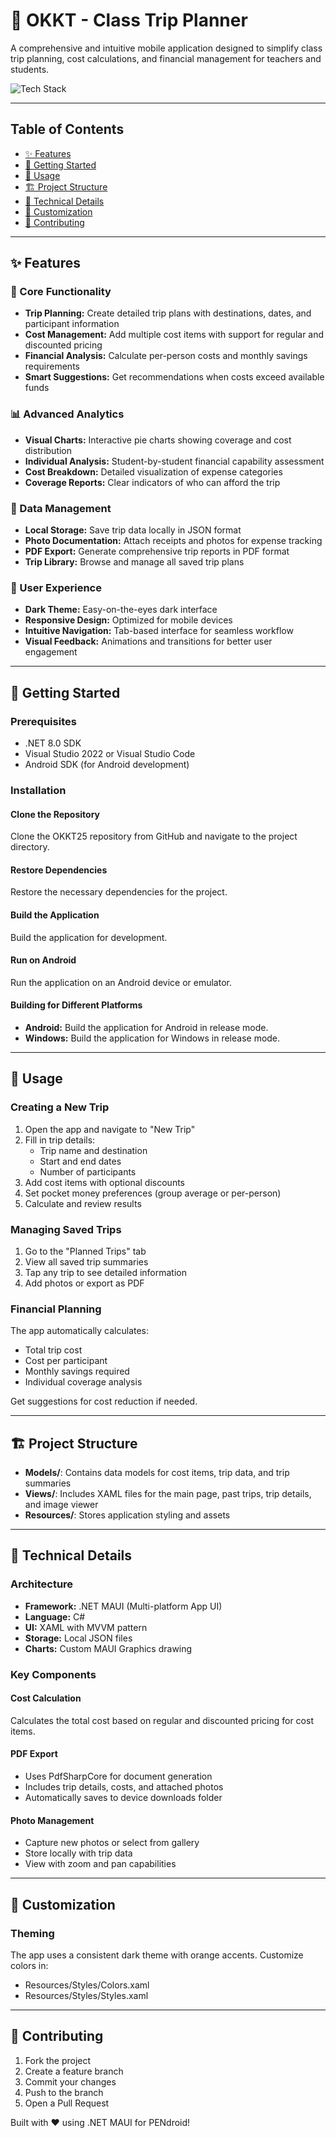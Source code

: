 # 🎒 OKKT - Class Trip Planner

A comprehensive and intuitive mobile application designed to simplify class trip planning, cost calculations, and financial management for teachers and students.

![Tech Stack](https://skillicons.dev/icons?i=visualstudio,dotnet,cs,github)

---

## Table of Contents

- [✨ Features](#features)
- [🚀 Getting Started](#getting-started)
- [📱 Usage](#usage)
- [🏗️ Project Structure](#project-structure)
- [🔧 Technical Details](#technical-details)
- [🎨 Customization](#customization)
- [🤝 Contributing](#contributing)

---

## ✨ Features

### 🎯 Core Functionality
- **Trip Planning:** Create detailed trip plans with destinations, dates, and participant information
- **Cost Management:** Add multiple cost items with support for regular and discounted pricing
- **Financial Analysis:** Calculate per-person costs and monthly savings requirements
- **Smart Suggestions:** Get recommendations when costs exceed available funds

### 📊 Advanced Analytics
- **Visual Charts:** Interactive pie charts showing coverage and cost distribution
- **Individual Analysis:** Student-by-student financial capability assessment
- **Cost Breakdown:** Detailed visualization of expense categories
- **Coverage Reports:** Clear indicators of who can afford the trip

### 💾 Data Management
- **Local Storage:** Save trip data locally in JSON format
- **Photo Documentation:** Attach receipts and photos for expense tracking
- **PDF Export:** Generate comprehensive trip reports in PDF format
- **Trip Library:** Browse and manage all saved trip plans

### 🎨 User Experience
- **Dark Theme:** Easy-on-the-eyes dark interface
- **Responsive Design:** Optimized for mobile devices
- **Intuitive Navigation:** Tab-based interface for seamless workflow
- **Visual Feedback:** Animations and transitions for better user engagement

---

## 🚀 Getting Started

### Prerequisites
- .NET 8.0 SDK
- Visual Studio 2022 or Visual Studio Code
- Android SDK (for Android development)

### Installation
#### Clone the Repository
Clone the OKKT25 repository from GitHub and navigate to the project directory.

#### Restore Dependencies
Restore the necessary dependencies for the project.

#### Build the Application
Build the application for development.

#### Run on Android
Run the application on an Android device or emulator.

#### Building for Different Platforms
- **Android:** Build the application for Android in release mode.
- **Windows:** Build the application for Windows in release mode.

---

## 📱 Usage

### Creating a New Trip
1. Open the app and navigate to "New Trip"
2. Fill in trip details:
   - Trip name and destination
   - Start and end dates
   - Number of participants
3. Add cost items with optional discounts
4. Set pocket money preferences (group average or per-person)
5. Calculate and review results

### Managing Saved Trips
1. Go to the "Planned Trips" tab
2. View all saved trip summaries
3. Tap any trip to see detailed information
4. Add photos or export as PDF

### Financial Planning
The app automatically calculates:
- Total trip cost
- Cost per participant
- Monthly savings required
- Individual coverage analysis

Get suggestions for cost reduction if needed.

---

## 🏗️ Project Structure
- **Models/**: Contains data models for cost items, trip data, and trip summaries
- **Views/**: Includes XAML files for the main page, past trips, trip details, and image viewer
- **Resources/**: Stores application styling and assets

---

## 🔧 Technical Details
### Architecture
- **Framework:** .NET MAUI (Multi-platform App UI)
- **Language:** C#
- **UI:** XAML with MVVM pattern
- **Storage:** Local JSON files
- **Charts:** Custom MAUI Graphics drawing

### Key Components
#### Cost Calculation
Calculates the total cost based on regular and discounted pricing for cost items.

#### PDF Export
- Uses PdfSharpCore for document generation
- Includes trip details, costs, and attached photos
- Automatically saves to device downloads folder

#### Photo Management
- Capture new photos or select from gallery
- Store locally with trip data
- View with zoom and pan capabilities

---

## 🎨 Customization
### Theming
The app uses a consistent dark theme with orange accents. Customize colors in:
- Resources/Styles/Colors.xaml
- Resources/Styles/Styles.xaml

---

## 🤝 Contributing
1. Fork the project
2. Create a feature branch
3. Commit your changes
4. Push to the branch
5. Open a Pull Request

Built with ❤️ using .NET MAUI for PENdroid!
